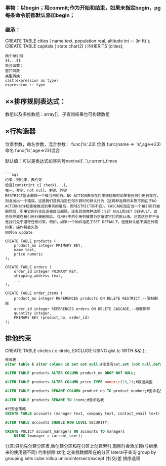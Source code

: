 ### 事物：以begin；和commit;作为开始和结束，如果未指定begin，pg每条命令前都默认添加begin；
### 继承：
CREATE TABLE cities (
 name text,
 population real,
 altitude int -- (in ft)
);
CREATE TABLE capitals (
 state char(2)
) INHERITS (cities);
```
两个单引号
$$...$$
聚合函数：
窗口函数    
类型转换：
cast(expression as type)    
expression :: type  
```
## ××排序规则表达式：
数组以及多维数组：array[]，子查询结果也可构建数组
## ×行构造器

位置参数，命名参数，混合参数：
func('ls',23) 位置
func(name => 'ls',age=>23)命名
func('ls',age=>23)混合

默认值：可以是表达式如序列号nextval('..'),current_times
```

```sql
约束：列约束，表约束
检查[constrint c] check(...),
唯一、非空、not null、主键、外键
RESTRICT阻止删除一个被引用的行。NO ACTION表示在约束被检察时如果有任何引用行存在，则会抛出一个错误，这是我们没有指定任何东西时的默认行为（这两种选择的本质不同在于NO ACTION允许检查被推迟到事务的最后，而RESTRICT则不会）。CASCADE指定当一个被引用行被删除后，引用它的行也应该被自动删除。还有其他两种选项：SET NULL和SET DEFAULT。这些将导致在被引用行被删除后，引用行中的引用列被置为空值或它们的默认值。注意这些并不会是我们免于遵守任何约束。例如，如果一个动作指定了SET DEFAULT，但是默认值不满足外键约束，操作将会失败
同理on update

CREATE TABLE products (
    product_no integer PRIMARY KEY,
    name text,
    price numeric
);

CREATE TABLE orders (
    order_id integer PRIMARY KEY,
    shipping_address text,
    ...
);

CREATE TABLE order_items (
    product_no integer REFERENCES products ON DELETE RESTRICT,--限制删除
    order_id integer REFERENCES orders ON DELETE CASCADE,--级联删除
    quantity integer,
    PRIMARY KEY (product_no, order_id)
);

```
## 排他约束
CREATE TABLE circles (
    c circle,
    EXCLUDE USING gist (c WITH &&)
);
```sql
修改表：
alter table b alter column id set not null;#注意有set,set [not null,default]

ALTER TABLE products ALTER COLUMN product_no DROP NOT NULL;

ALTER TABLE products ALTER COLUMN price TYPE numeric(10,2);#数据类型

ALTER TABLE products RENAME COLUMN product_no TO product_number;#重命名列

ALTER TABLE products RENAME TO items;#重命名表
```
```sql
#行安全策略
CREATE TABLE accounts (manager text, company text, contact_email text);

ALTER TABLE accounts ENABLE ROW LEVEL SECURITY;

CREATE POLICY account_managers ON accounts TO managers
    USING (manager = current_user);
```
分区:只能先创建分区表,后创建分区和在分区上创建索引,删除时会添加锁(与继承来的使用锁不同)
约束排除:优化,之查找数据所在的分区
lateral子查询
group by grouping sets 
cube 
rollup
union/intersect/except 并/交/差
排序选项